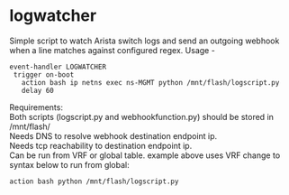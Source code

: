 # logwatcher
Simple script to watch Arista switch logs and send an outgoing webhook when a line matches against configured regex.
 Usage -
```
event-handler LOGWATCHER
 trigger on-boot
   action bash ip netns exec ns-MGMT python /mnt/flash/logscript.py
   delay 60
```
Requirements:  
  Both scripts (logscript.py and webhookfunction.py) should be stored in /mnt/flash/  
  Needs DNS to resolve webhook destination endpoint ip.  
  Needs tcp reachability to destination endpoint ip.  
  Can be run from VRF or global table. example above uses VRF change to syntax below to run from global:
```
action bash python /mnt/flash/logscript.py
```

